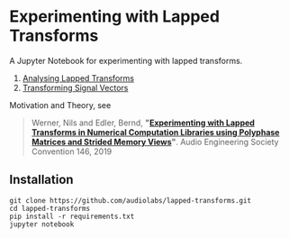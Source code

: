 # Experimenting with Lapped Transforms

A Jupyter Notebook for experimenting with lapped transforms.

 1. [Analysing Lapped Transforms](1%20Analysing%20Lapped%20Transforms.ipynb)
 1. [Transforming Signal Vectors](2%20Transforming%20Signal%20Vectors.ipynb)

Motivation and Theory, see

> Werner, Nils and Edler, Bernd, **"[Experimenting with Lapped Transforms in Numerical Computation Libraries using Polyphase Matrices and Strided Memory Views](http://www.aes.org/e-lib/browse.cfm?elib=20381)"**. Audio Engineering Society Convention 146, 2019

## Installation

```
git clone https://github.com/audiolabs/lapped-transforms.git
cd lapped-transforms
pip install -r requirements.txt
jupyter notebook
```
